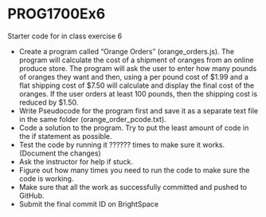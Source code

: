 # PROG1700Ex6
Starter code for in class exercise 6
* Create a program called “Orange Orders” (orange_orders.js). The program will calculate the cost of a shipment of oranges from an online produce store. The program will ask the user to enter how many pounds of oranges they want and then, using a per pound cost of $1.99 and a flat shipping cost of $7.50 will calculate and display the final cost of the oranges. If the user orders at least 100 pounds, then the shipping cost is reduced by $1.50.
* Write Pseudocode for the program first and save it as a separate text file in the same folder (orange_order_pcode.txt).
* Code a solution to the program. Try to put the least amount of code in the if statement as possible.
* Test the code by running it ?????? times to make sure it works. (Document the changes)
* Ask the instructor for help if stuck.
* Figure out how many times you need to run the code to make sure the code is working.
*	Make sure that all the work as successfully committed and pushed to GitHub.
*	Submit the final commit ID on BrightSpace
